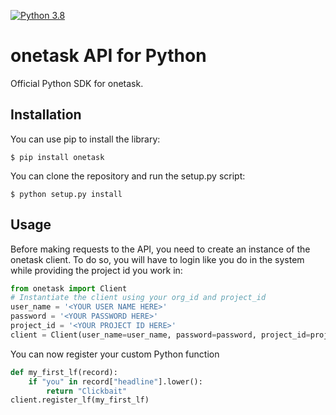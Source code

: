 [![Python 3.8](https://img.shields.io/badge/python-3.8-blue.svg)](https://www.python.org/downloads/release/python-380/)

# onetask API for Python

Official Python SDK for onetask.

## [](https://github.com/onetask-ai/onetask-python#installation)Installation

You can use pip to install the library:

`$ pip install onetask`

You can clone the repository and run the setup.py script:

`$ python setup.py install`

## [](https://github.com/onetask-ai/onetask-python#usage)Usage

Before making requests to the API, you need to create an instance of the onetask client.
To do so, you will have to login like you do in the system while providing the project id you work in:

```python
from onetask import Client
# Instantiate the client using your org_id and project_id
user_name = '<YOUR USER NAME HERE>'
password = '<YOUR PASSWORD HERE>'
project_id = '<YOUR PROJECT ID HERE>'
client = Client(user_name=user_name, password=password, project_id=project_id)
```

You can now register your custom Python function
```python
def my_first_lf(record):
    if "you" in record["headline"].lower():
        return "Clickbait"
client.register_lf(my_first_lf)
```
